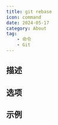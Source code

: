 ```yaml
---
title: git rebase
icon: command
date: 2024-05-17
category: About
tag:
    - 命令
    - Git
---
```


## 描述



## 选项



## 示例

